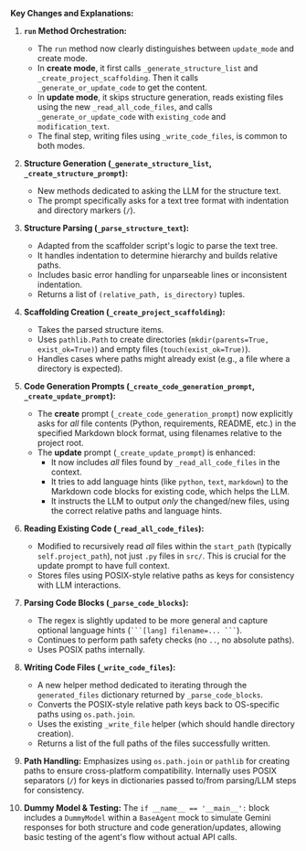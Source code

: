 **Key Changes and Explanations:**

1.  **`run` Method Orchestration:**
    *   The `run` method now clearly distinguishes between `update_mode` and create mode.
    *   In **create mode**, it first calls `_generate_structure_list` and `_create_project_scaffolding`. Then it calls `_generate_or_update_code` to get the content.
    *   In **update mode**, it skips structure generation, reads existing files using the new `_read_all_code_files`, and calls `_generate_or_update_code` with `existing_code` and `modification_text`.
    *   The final step, writing files using `_write_code_files`, is common to both modes.

2.  **Structure Generation (`_generate_structure_list`, `_create_structure_prompt`):**
    *   New methods dedicated to asking the LLM for the structure text.
    *   The prompt specifically asks for a text tree format with indentation and directory markers (`/`).

3.  **Structure Parsing (`_parse_structure_text`):**
    *   Adapted from the scaffolder script's logic to parse the text tree.
    *   It handles indentation to determine hierarchy and builds relative paths.
    *   Includes basic error handling for unparseable lines or inconsistent indentation.
    *   Returns a list of `(relative_path, is_directory)` tuples.

4.  **Scaffolding Creation (`_create_project_scaffolding`):**
    *   Takes the parsed structure items.
    *   Uses `pathlib.Path` to create directories (`mkdir(parents=True, exist_ok=True)`) and empty files (`touch(exist_ok=True)`).
    *   Handles cases where paths might already exist (e.g., a file where a directory is expected).

5.  **Code Generation Prompts (`_create_code_generation_prompt`, `_create_update_prompt`):**
    *   The **create** prompt (`_create_code_generation_prompt`) now explicitly asks for *all* file contents (Python, requirements, README, etc.) in the specified Markdown block format, using filenames relative to the project root.
    *   The **update** prompt (`_create_update_prompt`) is enhanced:
        *   It now includes *all* files found by `_read_all_code_files` in the context.
        *   It tries to add language hints (like `python`, `text`, `markdown`) to the Markdown code blocks for existing code, which helps the LLM.
        *   It instructs the LLM to output *only* the changed/new files, using the correct relative paths and language hints.

6.  **Reading Existing Code (`_read_all_code_files`):**
    *   Modified to recursively read *all* files within the `start_path` (typically `self.project_path`), not just `.py` files in `src/`. This is crucial for the update prompt to have full context.
    *   Stores files using POSIX-style relative paths as keys for consistency with LLM interactions.

7.  **Parsing Code Blocks (`_parse_code_blocks`):**
    *   The regex is slightly updated to be more general and capture optional language hints (` ```[lang] filename=... ``` `).
    *   Continues to perform path safety checks (no `..`, no absolute paths).
    *   Uses POSIX paths internally.

8.  **Writing Code Files (`_write_code_files`):**
    *   A new helper method dedicated to iterating through the `generated_files` dictionary returned by `_parse_code_blocks`.
    *   Converts the POSIX-style relative path keys back to OS-specific paths using `os.path.join`.
    *   Uses the existing `_write_file` helper (which should handle directory creation).
    *   Returns a list of the full paths of the files successfully written.

9.  **Path Handling:** Emphasizes using `os.path.join` or `pathlib` for creating paths to ensure cross-platform compatibility. Internally uses POSIX separators (`/`) for keys in dictionaries passed to/from parsing/LLM steps for consistency.

10. **Dummy Model & Testing:** The `if __name__ == '__main__':` block includes a `DummyModel` within a `BaseAgent` mock to simulate Gemini responses for both structure and code generation/updates, allowing basic testing of the agent's flow without actual API calls.
